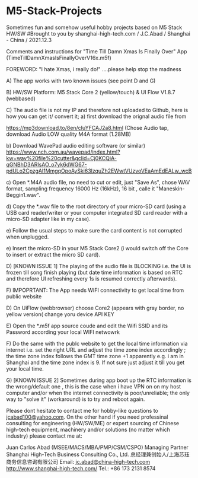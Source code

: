 # M5-Stack-Projects
Sometimes fun and somehow useful hobby projects based on M5 Stack HW/SW
#Brought to you by shanghai-high-tech.com / J.C.Abad / Shanghai - China / 2021.12.3

Comments and instructions for "Time Till Damn Xmas Is Finally Over" App (TimeTillDamnXmasIsFinallyOverV16x.m5f) 

FOREWORD: "I hate Xmas, i really do!" ....please help stop the madness

A) The app works with two known issues (see point D and G)

B) HW/SW Platform: M5 Stack Core 2 (yellow/touch) & UI Flow V1.8.7 (webbased) 

C) The audio file is not my IP and therefore not uploaded to Github, here is how you can get it/ convert it; 
a) first download the orignal audio file from  

https://mp3download.to/8en/cIuYFCAJ2a8.html (Chose Audio tap, download Audio LOW quality M4A format (1.28MB)

b) Download WavePad audio editing software (or similar) https://www.nch.com.au/wavepad/index.html?kw=wav%20file%20cutter&gclid=Cj0KCQiA-qGNBhD3ARIsAO_o7yk6dWG67-pdULo2CpzgAl1MmgqOpoAySki63lzquZh2EWwtVUzvoVEaAmEdEALw_wcB  

c) Open *.M4A audio file, no need to cut or edit, just "Save As", chose WAV format, sampling frequency 16000 Hz (16kHz), 16 bit , calle it "Maneskin-Beggin1.wav".

d) Copy the *.wav file to the root directory of your micro-SD card (using a USB card reader/writer or your computer integrated SD card reader with a micro-SD adapter like in my case). 

e) Follow the usual steps to make sure the card content is not corrupted when unplugged. 

e) Insert the micro-SD in your M5 Stack Core2 (i would switch off the Core to insert or extract the micro SD card).


D) [KNOWN ISSUE 1] The playing of the audio file is BLOCKING i.e. the UI is frozen till song finish playing (but date time information  is based on  RTC and therefore UI refreshing every 1s is resumed correctly afterwards). 

F) IMPOPRTANT: The App needs WIFI connectivity to get local time from public website 

D) On UiFlow (webbrowser) choose Core2 (appears with gray border, no yellow version( change yoru device API KEY

E) Open the *.m5f app source coude and edit the Wifi SSID and its Password according your local WIFI netwowrk

F) Do the same with the publc website to get the local time information via internet i.e. set the right URL and adjust the time zone index accordingly ;
the time zone index follows the GMT time zone +1 apparently e.g. i am in Shanghai and the time zone index is 9. If not sure just adjust it till you get your local time.

G) [KNOWN ISSUE 2] Sometimes during app boot up the RTC information is the wrong/default one , this is the case when i have VPN on on my host computer and/or when the internet connectivity is poor/unreliable; the only way to "solve it" (workaround) is to try and reboot again. 

Please dont hesitate to contact me for hobby-like questions to jcabad100@yahoo.com. On the other hand if you need professinal consulting for engineering (HW/SW/ME) or expert sourcing of Chinese high-tech equipment, machinery and/or solutions (no matter which industry) please contact me at:

Juan Carlos Abad (MSEE/MACS/MBA/PMP/CSM/CSPO)
Managing Partner 
Shanghai High-Tech Business Consulting Co., Ltd.
总经理兼创始人/上海芯珏商务信息咨询有限公司
Email: jc.abad@china-high-tech.com
http://www.shanghai-high-tech.com/
Tel.: +86 173 2131 8574
